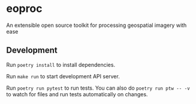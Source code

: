 # eoproc

An extensible open source toolkit for processing geospatial imagery with ease

## Development

Run `poetry install` to install dependencies.

Run `make run` to start development API server.

Run `poetry run pytest` to run tests. You can also do `poetry run ptw -- -v` to
watch for files and run tests automatically on changes.

